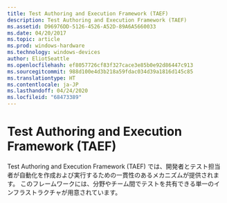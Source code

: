 ```yaml
---
title: Test Authoring and Execution Framework (TAEF)
description: Test Authoring and Execution Framework (TAEF)
ms.assetid: D96976DD-5126-4526-A52D-89A6A5660033
ms.date: 04/20/2017
ms.topic: article
ms.prod: windows-hardware
ms.technology: windows-devices
author: EliotSeattle
ms.openlocfilehash: ef8057726cf83f327cace3e85b0e92d86447c913
ms.sourcegitcommit: 988d100e4d3b218a59fdac034d39a1816d145c85
ms.translationtype: HT
ms.contentlocale: ja-JP
ms.lasthandoff: 04/24/2020
ms.locfileid: "68473389"
---
```

# <a name="test-authoring-and-execution-framework-taef"></a>Test Authoring and Execution Framework (TAEF)

Test Authoring and Execution Framework (TAEF) では、開発者とテスト担当者が自動化を作成および実行するための一貫性のあるメカニズムが提供されます。 このフレームワークには、分野やチーム間でテストを共有できる単一のインフラストラクチャが用意されています。
